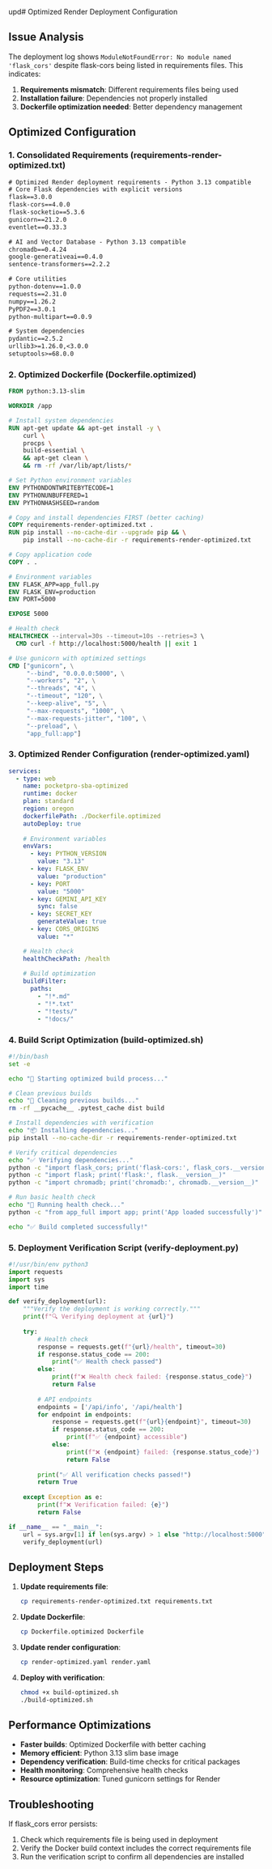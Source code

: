 upd# Optimized Render Deployment Configuration

## Issue Analysis
The deployment log shows `ModuleNotFoundError: No module named 'flask_cors'` despite flask-cors being listed in requirements files. This indicates:

1. **Requirements mismatch**: Different requirements files being used
2. **Installation failure**: Dependencies not properly installed
3. **Dockerfile optimization needed**: Better dependency management

## Optimized Configuration

### 1. Consolidated Requirements (requirements-render-optimized.txt)
```txt
# Optimized Render deployment requirements - Python 3.13 compatible
# Core Flask dependencies with explicit versions
flask==3.0.0
flask-cors==4.0.0
flask-socketio==5.3.6
gunicorn==21.2.0
eventlet==0.33.3

# AI and Vector Database - Python 3.13 compatible
chromadb==0.4.24
google-generativeai==0.4.0
sentence-transformers==2.2.2

# Core utilities
python-dotenv==1.0.0
requests==2.31.0
numpy==1.26.2
PyPDF2==3.0.1
python-multipart==0.0.9

# System dependencies
pydantic==2.5.2
urllib3>=1.26.0,<3.0.0
setuptools>=68.0.0
```

### 2. Optimized Dockerfile (Dockerfile.optimized)
```dockerfile
FROM python:3.13-slim

WORKDIR /app

# Install system dependencies
RUN apt-get update && apt-get install -y \
    curl \
    procps \
    build-essential \
    && apt-get clean \
    && rm -rf /var/lib/apt/lists/*

# Set Python environment variables
ENV PYTHONDONTWRITEBYTECODE=1
ENV PYTHONUNBUFFERED=1
ENV PYTHONHASHSEED=random

# Copy and install dependencies FIRST (better caching)
COPY requirements-render-optimized.txt .
RUN pip install --no-cache-dir --upgrade pip && \
    pip install --no-cache-dir -r requirements-render-optimized.txt

# Copy application code
COPY . .

# Environment variables
ENV FLASK_APP=app_full.py
ENV FLASK_ENV=production
ENV PORT=5000

EXPOSE 5000

# Health check
HEALTHCHECK --interval=30s --timeout=10s --retries=3 \
  CMD curl -f http://localhost:5000/health || exit 1

# Use gunicorn with optimized settings
CMD ["gunicorn", \
     "--bind", "0.0.0.0:5000", \
     "--workers", "2", \
     "--threads", "4", \
     "--timeout", "120", \
     "--keep-alive", "5", \
     "--max-requests", "1000", \
     "--max-requests-jitter", "100", \
     "--preload", \
     "app_full:app"]
```

### 3. Optimized Render Configuration (render-optimized.yaml)
```yaml
services:
  - type: web
    name: pocketpro-sba-optimized
    runtime: docker
    plan: standard
    region: oregon
    dockerfilePath: ./Dockerfile.optimized
    autoDeploy: true
    
    # Environment variables
    envVars:
      - key: PYTHON_VERSION
        value: "3.13"
      - key: FLASK_ENV
        value: "production"
      - key: PORT
        value: "5000"
      - key: GEMINI_API_KEY
        sync: false
      - key: SECRET_KEY
        generateValue: true
      - key: CORS_ORIGINS
        value: "*"

    # Health check
    healthCheckPath: /health
    
    # Build optimization
    buildFilter:
      paths:
        - "!*.md"
        - "!*.txt"
        - "!tests/"
        - "!docs/"
```

### 4. Build Script Optimization (build-optimized.sh)
```bash
#!/bin/bash
set -e

echo "🚀 Starting optimized build process..."

# Clean previous builds
echo "🧹 Cleaning previous builds..."
rm -rf __pycache__ .pytest_cache dist build

# Install dependencies with verification
echo "📦 Installing dependencies..."
pip install --no-cache-dir -r requirements-render-optimized.txt

# Verify critical dependencies
echo "✅ Verifying dependencies..."
python -c "import flask_cors; print('flask-cors:', flask_cors.__version__)"
python -c "import flask; print('flask:', flask.__version__)"
python -c "import chromadb; print('chromadb:', chromadb.__version__)"

# Run basic health check
echo "🏥 Running health check..."
python -c "from app_full import app; print('App loaded successfully')"

echo "✅ Build completed successfully!"
```

### 5. Deployment Verification Script (verify-deployment.py)
```python
#!/usr/bin/env python3
import requests
import sys
import time

def verify_deployment(url):
    """Verify the deployment is working correctly."""
    print(f"🔍 Verifying deployment at {url}")
    
    try:
        # Health check
        response = requests.get(f"{url}/health", timeout=30)
        if response.status_code == 200:
            print("✅ Health check passed")
        else:
            print(f"❌ Health check failed: {response.status_code}")
            return False
            
        # API endpoints
        endpoints = ['/api/info', '/api/health']
        for endpoint in endpoints:
            response = requests.get(f"{url}{endpoint}", timeout=30)
            if response.status_code == 200:
                print(f"✅ {endpoint} accessible")
            else:
                print(f"❌ {endpoint} failed: {response.status_code}")
                return False
                
        print("✅ All verification checks passed!")
        return True
        
    except Exception as e:
        print(f"❌ Verification failed: {e}")
        return False

if __name__ == "__main__":
    url = sys.argv[1] if len(sys.argv) > 1 else "http://localhost:5000"
    verify_deployment(url)
```

## Deployment Steps

1. **Update requirements file**:
   ```bash
   cp requirements-render-optimized.txt requirements.txt
   ```

2. **Update Dockerfile**:
   ```bash
   cp Dockerfile.optimized Dockerfile
   ```

3. **Update render configuration**:
   ```bash
   cp render-optimized.yaml render.yaml
   ```

4. **Deploy with verification**:
   ```bash
   chmod +x build-optimized.sh
   ./build-optimized.sh
   ```

## Performance Optimizations

- **Faster builds**: Optimized Dockerfile with better caching
- **Memory efficient**: Python 3.13 slim base image
- **Dependency verification**: Build-time checks for critical packages
- **Health monitoring**: Comprehensive health checks
- **Resource optimization**: Tuned gunicorn settings for Render

## Troubleshooting

If flask_cors error persists:
1. Check which requirements file is being used in deployment
2. Verify the Docker build context includes the correct requirements file
3. Run the verification script to confirm all dependencies are installed
